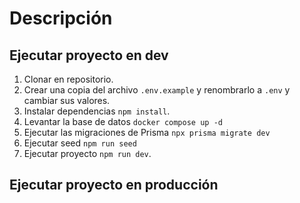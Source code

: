 # Descripción

## Ejecutar proyecto en dev

1. Clonar en repositorio.
2. Crear una copia del archivo `.env.example` y renombrarlo a `.env` y cambiar sus valores.
3. Instalar dependencias `npm install`.
4. Levantar la base de datos `docker compose up -d`
5. Ejecutar las migraciones de Prisma `npx prisma migrate dev`
6. Ejecutar seed `npm run seed`
7. Ejecutar proyecto `npm run dev`.

## Ejecutar proyecto en producción
